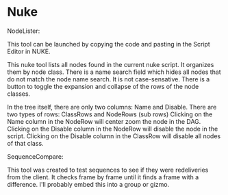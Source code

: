 # Nuke

NodeLister:

This tool can be launched by copying the code and pasting in the Script Editor in NUKE.

This nuke tool lists all nodes found in the current nuke script.  It organizes them by node class.
There is a name search field which hides all nodes that do not match the node name search.  It is not case-sensative.
There is a button to toggle the expansion and collapse of the rows of the node classes.

In the tree itself, there are only two columns: Name and Disable.
There are two types of rows: ClassRows and NodeRows (sub rows)
Clicking on the Name column in the NodeRow will center zoom the node in the DAG.
Clicking on the Disable column in the NodeRow will disable the node in the script.
Clicking on the Disable column in the ClassRow will disable all nodes of that class.


SequenceCompare:

This tool was created to test sequences to see if they were redeliveries from the client.
It checks frame by frame until it finds a frame with a difference.
I'll probably embed this into a group or gizmo.
